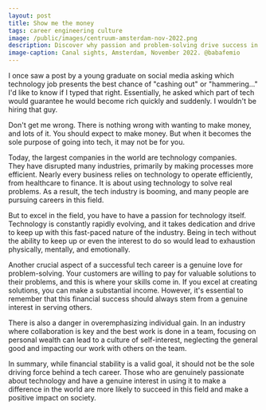 ```yaml
---
layout: post
title: Show me the money
tags: career engineering culture
image: /public/images/centruum-amsterdam-nov-2022.png
description: Discover why passion and problem-solving drive success in the booming tech industry. Avoid the trap of prioritizing personal wealth over collaboration and genuine impact
image-caption: Canal sights, Amsterdam, November 2022. @babafemio
---
```


I once saw a post by a young graduate on social media asking which technology job presents the best chance of "cashing out" or "hammering..." I'd like to know if I typed that right. Essentially, he asked which part of tech would guarantee he would become rich quickly and suddenly. I wouldn't be hiring that guy.

<!--more-->

Don't get me wrong. There is nothing wrong with wanting to make money, and lots of it. You should expect to make money. But when it becomes the sole purpose of going into tech, it may not be for you.

Today, the largest companies in the world are technology companies. They have disrupted many industries, primarily by making processes more efficient. Nearly every business relies on technology to operate efficiently, from healthcare to finance. It is about using technology to solve real problems. As a result, the tech industry is booming, and many people are pursuing careers in this field. 

But to excel in the field, you have to have a passion for technology itself. Technology is constantly rapidly evolving, and it takes dedication and drive to keep up with this fast-paced nature of the industry. Being in tech without the ability to keep up or even the interest to do so would lead to exhaustion physically, mentally, and emotionally. 

Another crucial aspect of a successful tech career is a genuine love for problem-solving. Your customers are willing to pay for valuable solutions to their problems, and this is where your skills come in. If you excel at creating solutions, you can make a substantial income. However, it's essential to remember that this financial success should always stem from a genuine interest in serving others.

There is also a danger in overemphasizing individual gain. In an industry where collaboration is key and the best work is done in a team, focusing on personal wealth can lead to a culture of self-interest, neglecting the general good and impacting our work with others on the team.

In summary, while financial stability is a valid goal, it should not be the sole driving force behind a tech career. Those who are genuinely passionate about technology and have a genuine interest in using it to make a difference in the world are more likely to succeed in this field and make a positive impact on society.